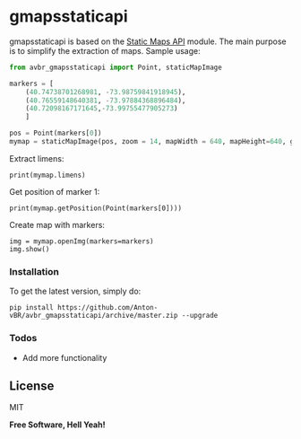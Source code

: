 # gmapsstaticapi

gmapsstaticapi is based on the [Static Maps API] module. 
The main purpose is to simplify the extraction of maps.
Sample usage:

```py
from avbr_gmapsstaticapi import Point, staticMapImage

markers = [
    (40.74738701268981, -73.98759841918945),
    (40.76559148640381, -73.97884368896484),
    (40.72098167171645,-73.99755477905273)
    ]

pos = Point(markers[0])
mymap = staticMapImage(pos, zoom = 14, mapWidth = 640, mapHeight=640, gmapskey="#Yourkey")
```

Extract limens:

```
print(mymap.limens)
```

Get position of marker 1:
```
print(mymap.getPosition(Point(markers[0])))

```

Create map with markers:
```
img = mymap.openImg(markers=markers)
img.show()

```

   [Static Maps API]: <https://developers.google.com/maps/documentation/static-maps/>

### Installation

To get the latest version, simply do:

```
pip install https://github.com/Anton-vBR/avbr_gmapsstaticapi/archive/master.zip --upgrade
```


### Todos

 - Add more functionality


License
----

MIT

**Free Software, Hell Yeah!**
